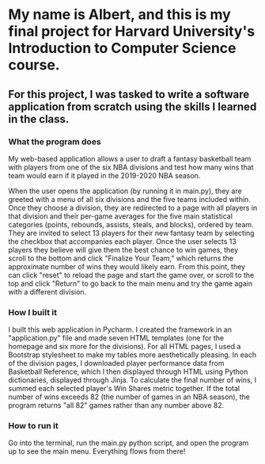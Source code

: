 # My name is Albert, and this is my final project for Harvard University's Introduction to Computer Science course.

## For this project, I was tasked to write a software application from scratch using the skills I learned in the class.

### What the program does

My web-based application allows a user to draft a fantasy basketball team with players from one of the six NBA divisions and test how many wins that team would earn if it played in the 2019-2020 NBA season.

When the user opens the application (by running it in main.py), they are greeted with a menu of all six divisions and the five teams included within. Once they choose a division, they are redirected to a page with all players in that division and their per-game averages for the five main statistical categories (points, rebounds, assists, steals, and blocks), ordered by team. They are invited to select 13 players for their new fantasy team by selecting the checkbox that accompanies each player. Once the user selects 13 players they believe will give them the best chance to win games, they scroll to the bottom and click "Finalize Your Team," which returns the approximate number of wins they would likely earn. From this point, they can click "reset" to reload the page and start the game over, or scroll to the top and click "Return" to go back to the main menu and try the game again with a different division.

### How I built it

I built this web application in Pycharm. I created the framework in an "application.py" file and made seven HTML templates (one for the homepage and six more for the divisions). For all HTML pages, I used a Bootstrap stylesheet to make my tables more aesthetically pleasing. In each of the division pages, I downloaded player performance data from Basketball Reference, which I then displayed through HTML using Python dictionaries, displayed through Jinja. To calculate the final number of wins, I summed each selected player's Win Shares metric together. If the total number of wins exceeds 82 (the number of games in an NBA season), the program returns "all 82" games rather than any number above 82.

### How to run it

Go into the terminal, run the main.py python script, and open the program up to see the main menu. Everything flows from there!
